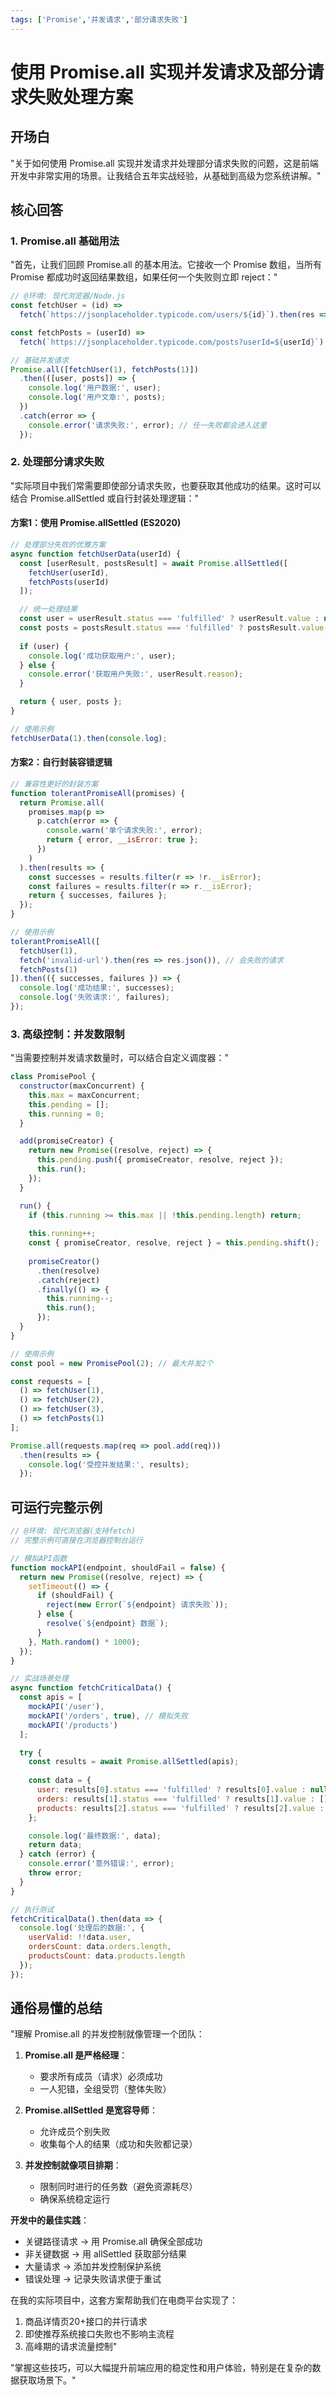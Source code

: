 ```yaml
---
tags: ['Promise','并发请求','部分请求失败']
---
```


# 使用 Promise.all 实现并发请求及部分请求失败处理方案

## 开场白

"关于如何使用 Promise.all 实现并发请求并处理部分请求失败的问题，这是前端开发中非常实用的场景。让我结合五年实战经验，从基础到高级为您系统讲解。"

## 核心回答

### 1. Promise.all 基础用法

"首先，让我们回顾 Promise.all 的基本用法。它接收一个 Promise 数组，当所有 Promise 都成功时返回结果数组，如果任何一个失败则立即 reject："

```javascript
// @环境: 现代浏览器/Node.js
const fetchUser = (id) => 
  fetch(`https://jsonplaceholder.typicode.com/users/${id}`).then(res => res.json());

const fetchPosts = (userId) =>
  fetch(`https://jsonplaceholder.typicode.com/posts?userId=${userId}`).then(res => res.json());

// 基础并发请求
Promise.all([fetchUser(1), fetchPosts(1)])
  .then(([user, posts]) => {
    console.log('用户数据:', user);
    console.log('用户文章:', posts);
  })
  .catch(error => {
    console.error('请求失败:', error); // 任一失败都会进入这里
  });
```

### 2. 处理部分请求失败

"实际项目中我们常需要即使部分请求失败，也要获取其他成功的结果。这时可以结合 Promise.allSettled 或自行封装处理逻辑："

#### 方案1：使用 Promise.allSettled (ES2020)

```javascript
// 处理部分失败的优雅方案
async function fetchUserData(userId) {
  const [userResult, postsResult] = await Promise.allSettled([
    fetchUser(userId),
    fetchPosts(userId)
  ]);

  // 统一处理结果
  const user = userResult.status === 'fulfilled' ? userResult.value : null;
  const posts = postsResult.status === 'fulfilled' ? postsResult.value : [];
  
  if (user) {
    console.log('成功获取用户:', user);
  } else {
    console.error('获取用户失败:', userResult.reason);
  }

  return { user, posts };
}

// 使用示例
fetchUserData(1).then(console.log);
```

#### 方案2：自行封装容错逻辑

```javascript
// 兼容性更好的封装方案
function tolerantPromiseAll(promises) {
  return Promise.all(
    promises.map(p => 
      p.catch(error => {
        console.warn('单个请求失败:', error);
        return { error, __isError: true };
      })
    )
  ).then(results => {
    const successes = results.filter(r => !r.__isError);
    const failures = results.filter(r => r.__isError);
    return { successes, failures };
  });
}

// 使用示例
tolerantPromiseAll([
  fetchUser(1),
  fetch('invalid-url').then(res => res.json()), // 会失败的请求
  fetchPosts(1)
]).then(({ successes, failures }) => {
  console.log('成功结果:', successes);
  console.log('失败请求:', failures);
});
```

### 3. 高级控制：并发数限制

"当需要控制并发请求数量时，可以结合自定义调度器："

```javascript
class PromisePool {
  constructor(maxConcurrent) {
    this.max = maxConcurrent;
    this.pending = [];
    this.running = 0;
  }

  add(promiseCreator) {
    return new Promise((resolve, reject) => {
      this.pending.push({ promiseCreator, resolve, reject });
      this.run();
    });
  }

  run() {
    if (this.running >= this.max || !this.pending.length) return;
    
    this.running++;
    const { promiseCreator, resolve, reject } = this.pending.shift();
    
    promiseCreator()
      .then(resolve)
      .catch(reject)
      .finally(() => {
        this.running--;
        this.run();
      });
  }
}

// 使用示例
const pool = new PromisePool(2); // 最大并发2个

const requests = [
  () => fetchUser(1),
  () => fetchUser(2),
  () => fetchUser(3),
  () => fetchPosts(1)
];

Promise.all(requests.map(req => pool.add(req)))
  .then(results => {
    console.log('受控并发结果:', results);
  });
```

## 可运行完整示例

```javascript
// @环境: 现代浏览器(支持fetch)
// 完整示例可直接在浏览器控制台运行

// 模拟API函数
function mockAPI(endpoint, shouldFail = false) {
  return new Promise((resolve, reject) => {
    setTimeout(() => {
      if (shouldFail) {
        reject(new Error(`${endpoint} 请求失败`));
      } else {
        resolve(`${endpoint} 数据`);
      }
    }, Math.random() * 1000);
  });
}

// 实战场景处理
async function fetchCriticalData() {
  const apis = [
    mockAPI('/user'),
    mockAPI('/orders', true), // 模拟失败
    mockAPI('/products')
  ];

  try {
    const results = await Promise.allSettled(apis);
    
    const data = {
      user: results[0].status === 'fulfilled' ? results[0].value : null,
      orders: results[1].status === 'fulfilled' ? results[1].value : [],
      products: results[2].status === 'fulfilled' ? results[2].value : []
    };

    console.log('最终数据:', data);
    return data;
  } catch (error) {
    console.error('意外错误:', error);
    throw error;
  }
}

// 执行测试
fetchCriticalData().then(data => {
  console.log('处理后的数据:', {
    userValid: !!data.user,
    ordersCount: data.orders.length,
    productsCount: data.products.length
  });
});
```

## 通俗易懂的总结

"理解 Promise.all 的并发控制就像管理一个团队：

1. **Promise.all 是严格经理**：
   - 要求所有成员（请求）必须成功
   - 一人犯错，全组受罚（整体失败）

2. **Promise.allSettled 是宽容导师**：
   - 允许成员个别失败
   - 收集每个人的结果（成功和失败都记录）

3. **并发控制就像项目排期**：
   - 限制同时进行的任务数（避免资源耗尽）
   - 确保系统稳定运行

**开发中的最佳实践**：
- 关键路径请求 → 用 Promise.all 确保全部成功
- 非关键数据 → 用 allSettled 获取部分结果
- 大量请求 → 添加并发控制保护系统
- 错误处理 → 记录失败请求便于重试

在我的实际项目中，这套方案帮助我们在电商平台实现了：
1. 商品详情页20+接口的并行请求
2. 即使推荐系统接口失败也不影响主流程
3. 高峰期的请求流量控制"

"掌握这些技巧，可以大幅提升前端应用的稳定性和用户体验，特别是在复杂的数据获取场景下。"
